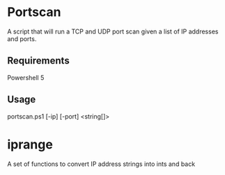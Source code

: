 # Portscan
A script that will run a TCP and UDP port scan given a list of IP addresses and ports.

## Requirements
Powershell 5

## Usage
portscan.ps1 [-ip] <string> [-port] <string[]>

# iprange
A set of functions to convert IP address strings into ints and back